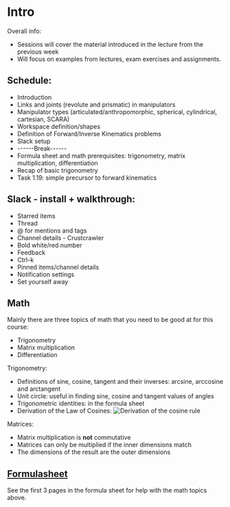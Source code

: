 # Intro

Overall info:
* Sessions will cover the material introduced in the lecture from the previous week 
* Will focus on examples from lectures, exam exercises and assignments.

## Schedule:
* Introduction
* Links and joints (revolute and prismatic) in manipulators
* Manipulator types (articulated/anthropomorphic, spherical, cylindrical, cartesian, SCARA)
* Workspace definition/shapes
* Definition of Forward/Inverse Kinematics problems
* Slack setup
* ------Break------
* Formula sheet and math prerequisites: trigonometry, matrix multiplication, differentiation
* Recap of basic trigonometry
* Task 1.19: simple precursor to forward kinematics

## Slack - install + walkthrough:
* Starred items
* Thread
* @ for mentions and tags
* Channel details - Crustcrawler
* Bold white/red number
 * Feedback
* Ctrl-k
* Pinned items/channel details
* Notification settings
 * Set yourself away

## Math
Mainly there are three topics of math that you need to be good at for this course:
* Trigonometry
* Matrix multiplication
* Differentiation 

Trigonometry:
* Definitions of sine, cosine, tangent and their inverses: arcsine, arccosine and arctangent
* Unit circle: useful in finding sine, cosine and tangent values of angles
* Trigonometric identities: in the formula sheet
* Derivation of the Law of Cosines:
![Derivation of the cosine rule](https://github.uio.no/INF3480/Groupsessions/blob/2019/Intro/cosinerule.JPG)

Matrices:
* Matrix multiplication is **not** commutative
* Matrices can only be multiplied if the inner dimensions match
* The dimensions of the result are the outer dimensions
 
 
## [Formulasheet](https://github.uio.no/INF3480/Groupsessions/blob/2019/Intro/Rules%20%26%20Formulas%20INF3480INF4380%20V22.pdf)
See the first 3 pages in the formula sheet for help with the math topics above. 
